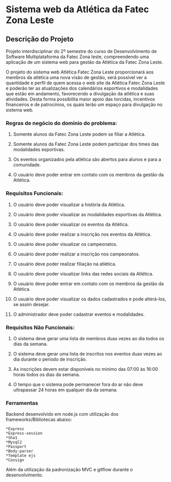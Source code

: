 # Sistema web da Atlética da Fatec Zona Leste

## Descrição do Projeto
Projeto interdisciplinar do 2º semestre do curso de Desenvolvimento de Software Multiplataforma da Fatec Zona leste, compreendendo uma aplicação de um sistema web para gestão da Atlética da Fatec Zona Leste.

O projeto do sistema web Atlética Fatec Zona Leste proporcionará aos membros da atlética uma nova visão de gestão, será possível ver a quantidade e perfil de quem acessa o web site da Atlética Fatec Zona Leste e poderão ter as atualizações dos calendários esportivos e modalidades que estão em andamento, favorecendo a divulgação da atlética e suas atividades. Desta forma possibilita maior apoio das torcidas, incentivos financeiros e de patrocínios, os quais terão um espaço para divulgação no sistema web. 

 ### Regras de negócio do domínio do problema: 

1.	Somente alunos da Fatec Zona Leste podem se filiar a Atlética. 

2.	Somente alunos da Fatec Zona Leste podem participar dos times das modalidades esportivas. 

3.	Os eventos organizados pela atlética são abertos para alunos e para a comunidade. 

4. O usuário deve poder entrar em contato com os membros da gestão da Atlética. 

### Requisitos Funcionais:  

1.	O usuário deve poder visualizar a história da Atlética. 

2.	O usuário deve poder visualizar as modalidades esportivas da Atlética. 

3.	O usuário deve poder visualizar os eventos da Atlética. 

4. O usuário deve poder realizar a inscrição nos eventos da Atlética. 

5.	O usuário deve poder visualizar os campeonatos. 

6.	O usuário deve poder realizar a inscrição nos campeonatos. 

7.	O usuário deve poder realizar filiação na atlética. 

8.	O usuário deve poder visualizar links das redes sociais da Atlética. 

9. O usuário deve poder entrar em contato com os membros da gestão da Atlética. 

10. O usuário deve poder visualizar os dados cadastrados e pode alterá-los, se assim desejar. 

11. O administrador deve poder cadastrar eventos e modalidades. 

### Requisitos Não Funcionais: 
 

1.	O sistema deve gerar uma lista de membros duas vezes ao dia todos os dias da semana. 

2.	O sistema deve gerar uma lista de inscritos nos eventos duas vezes ao dia durante o período de inscrição. 

3.	As inscrições devem estar disponíveis no mínimo das 07:00 às 16:00 horas todos os dias da semana. 

4.	O tempo que o sistema pode permanecer fora do ar não deve ultrapassar 24 horas em qualquer dia da semana. 

### Ferramentas

Backend desenvolvido em node.js com utilização dos frameworks/Bibliotecas abaixo:
    
    *Express
    *Express-session
    *Sha1
    *Mysql2
    *Passport
    *Body-parser
    *Template ejs
    *Consign

Além da utilização da padronização MVC e gitflow durante o desenvolvimento.
